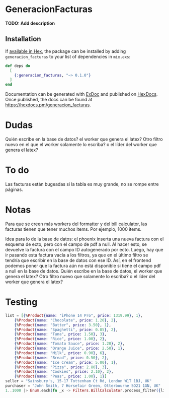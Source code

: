# GeneracionFacturas

**TODO: Add description**

## Installation

If [available in Hex](https://hex.pm/docs/publish), the package can be installed
by adding `generacion_facturas` to your list of dependencies in `mix.exs`:

```elixir
def deps do
  [
    {:generacion_facturas, "~> 0.1.0"}
  ]
end
```

Documentation can be generated with [ExDoc](https://github.com/elixir-lang/ex_doc)
and published on [HexDocs](https://hexdocs.pm). Once published, the docs can
be found at <https://hexdocs.pm/generacion_facturas>.

# Dudas

Quién escribe en la base
de datos? el worker que genera el latex? Otro filtro nuevo en el que
el worker solamente lo escriba? o el líder del worker que genera el latex?

# To do

Las facturas están bugeadas si la tabla es muy grande,
no se rompe entre páginas.

# Notas

Para que se creen más workers del formatter y del bill calculator, las facturas tienen que tener muchos items. Por ejemplo, 1000 items.

Idea para lo de la base de datos:
el phoenix inserta una nueva factura con el esquema de ecto,
pero con el campo de pdf a null. Al hacer esto, se devuelve
la factura con el campo ID autogenerado por ecto. Luego, hay que
ir pasando esta factura vacía a los filtros, ya que en el último filtro
se tendría que escribir en la base de datos con ese ID.
Así, en el frontend podemos poner que la factura aún no está disponible si
tiene el campo pdf a null en la base de datos. Quién escribe en la base
de datos, el worker que genera el latex? Otro filtro nuevo que solamente
lo escriba? o el líder del worker que genera el latex?

# Testing

```elixir
list = [{%Product{name: "iPhone 14 Pro", price: 1319.99}, 1},
    {%Product{name: "Chocolate", price: 1.20}, 2},
    {%Product{name: "Butter", price: 3.50}, 1},
    {%Product{name: "Spaghetti", price: 0.85}, 2},
    {%Product{name: "Tuna", price: 1.50}, 3},
    {%Product{name: "Rice", price: 1.00}, 2},
    {%Product{name: "Tomato Sauce", price: 1.20}, 2},
    {%Product{name: "Orange Juice", price: 2.50}, 1},
    {%Product{name: "Milk", price: 0.90}, 6},
    {%Product{name: "Bread", price: 0.50}, 2},
    {%Product{name: "Ice Cream", price: 5.00}, 1},
    {%Product{name: "Pizza", price: 2.80}, 3},
    {%Product{name: "Cookies", price: 2.10}, 2},
    {%Product{name: "Peas", price: 1.00}, 1}]
seller = "Sainsbury's, 15-17 Tottenham Ct Rd, London W1T 1BJ, UK"
purchaser = "John Smith, 7 Horsefair Green, Otterbourne SO21 1GN, UK"
1..1000 |> Enum.each(fn _x -> Filters.BillCalculator.process_filter({list,seller,purchaser})end)

```
